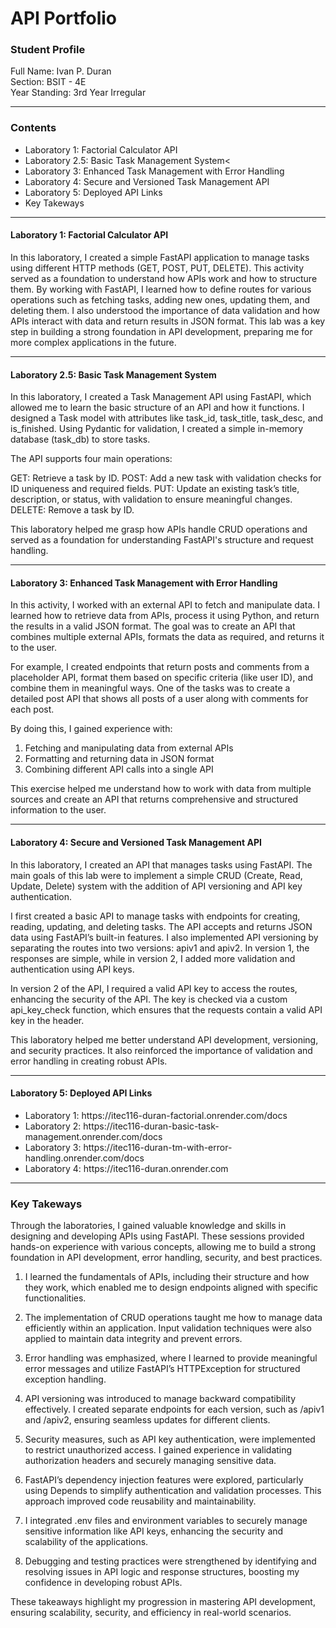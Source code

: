 # API Portfolio

<h3>Student Profile</h3>
Full Name: Ivan P. Duran <br>
Section: BSIT - 4E <br>
Year Standing: 3rd Year Irregular
<hr>

<h3>Contents</h3>
<ul>
  <li>Laboratory 1: Factorial Calculator API</li> 
  <li>Laboratory 2.5: Basic Task Management System<</li>
  <li>Laboratory 3: Enhanced Task Management with Error Handling</li>
  <li>Laboratory 4: Secure and Versioned Task Management API</li>
  <li>Laboratory 5: Deployed API Links</li>
  <li>Key Takeways</li>
</ul>
<hr>
    
<h4>Laboratory 1: Factorial Calculator API</h4>

In this laboratory, I created a simple FastAPI application to manage tasks using different HTTP methods (GET, POST, PUT, DELETE). This activity served as a foundation to understand how APIs work and how to structure them. By working with FastAPI, I learned how to define routes for various operations such as fetching tasks, adding new ones, updating them, and deleting them. I also understood the importance of data validation and how APIs interact with data and return results in JSON format. This lab was a key step in building a strong foundation in API development, preparing me for more complex applications in the future.
<hr>

<h4>Laboratory 2.5: Basic Task Management System</h4>

In this laboratory, I created a Task Management API using FastAPI, which allowed me to learn the basic structure of an API and how it functions. I designed a Task model with attributes like task_id, task_title, task_desc, and is_finished. Using Pydantic for validation, I created a simple in-memory database (task_db) to store tasks.

The API supports four main operations:

GET: Retrieve a task by ID.
POST: Add a new task with validation checks for ID uniqueness and required fields.
PUT: Update an existing task’s title, description, or status, with validation to ensure meaningful changes.
DELETE: Remove a task by ID.

This laboratory helped me grasp how APIs handle CRUD operations and served as a foundation for understanding FastAPI's structure and request handling.
<hr>

<h4>Laboratory 3: Enhanced Task Management with Error Handling</h4>
In this activity, I worked with an external API to fetch and manipulate data. I learned how to retrieve data from APIs, process it using Python, and return the results in a valid JSON format. The goal was to create an API that combines multiple external APIs, formats the data as required, and returns it to the user.

For example, I created endpoints that return posts and comments from a placeholder API, format them based on specific criteria (like user ID), and combine them in meaningful ways. One of the tasks was to create a detailed post API that shows all posts of a user along with comments for each post.

By doing this, I gained experience with:
1. Fetching and manipulating data from external APIs
2. Formatting and returning data in JSON format
3. Combining different API calls into a single API

This exercise helped me understand how to work with data from multiple sources and create an API that returns comprehensive and structured information to the user.
<hr>

<h4>Laboratory 4: Secure and Versioned Task Management API</h4>

In this laboratory, I created an API that manages tasks using FastAPI. The main goals of this lab were to implement a simple CRUD (Create, Read, Update, Delete) system with the addition of API versioning and API key authentication.

I first created a basic API to manage tasks with endpoints for creating, reading, updating, and deleting tasks. The API accepts and returns JSON data using FastAPI’s built-in features. I also implemented API versioning by separating the routes into two versions: apiv1 and apiv2. In version 1, the responses are simple, while in version 2, I added more validation and authentication using API keys.

In version 2 of the API, I required a valid API key to access the routes, enhancing the security of the API. The key is checked via a custom api_key_check function, which ensures that the requests contain a valid API key in the header.

This laboratory helped me better understand API development, versioning, and security practices. It also reinforced the importance of validation and error handling in creating robust APIs.
<hr>

<h4>Laboratory 5: Deployed API Links</h4>
<ul>
  <li>Laboratory 1: https://itec116-duran-factorial.onrender.com/docs</li>
  <li>Laboratory 2: https://itec116-duran-basic-task-management.onrender.com/docs</li>
  <li>Laboratory 3: https://itec116-duran-tm-with-error-handling.onrender.com/docs</li>
  <li>Laboratory 4: https://itec116-duran.onrender.com</li>
</ul>
<hr>

<h3>Key Takeways</h3>
Through the laboratories, I gained valuable knowledge and skills in designing and developing APIs using FastAPI. These sessions provided hands-on experience with various concepts, allowing me to build a strong foundation in API development, error handling, security, and best practices.

1. I learned the fundamentals of APIs, including their structure and how they work, which enabled me to design endpoints aligned with specific functionalities.

2. The implementation of CRUD operations taught me how to manage data efficiently within an application. Input validation techniques were also applied to maintain data integrity and prevent errors.

3. Error handling was emphasized, where I learned to provide meaningful error messages and utilize FastAPI’s HTTPException for structured exception handling.

4. API versioning was introduced to manage backward compatibility effectively. I created separate endpoints for each version, such as /apiv1 and /apiv2, ensuring seamless updates for different clients.

5. Security measures, such as API key authentication, were implemented to restrict unauthorized access. I gained experience in validating authorization headers and securely managing sensitive data.

6. FastAPI’s dependency injection features were explored, particularly using Depends to simplify authentication and validation processes. This approach improved code reusability and maintainability.

7. I integrated .env files and environment variables to securely manage sensitive information like API keys, enhancing the security and scalability of the applications.

8. Debugging and testing practices were strengthened by identifying and resolving issues in API logic and response structures, boosting my confidence in developing robust APIs.

These takeaways highlight my progression in mastering API development, ensuring scalability, security, and efficiency in real-world scenarios.

